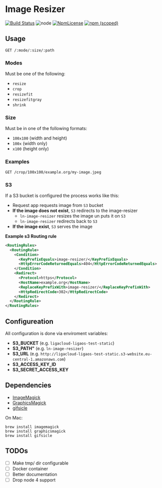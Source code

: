 # Image Resizer

[![Build Status](https://travis-ci.org/ligadigital/image-resizer.svg?branch=master)](https://travis-ci.org/ligadigital/image-resizer)
![node](https://img.shields.io/node/v/@ligadigital/image-resizer.svg)
[![NpmLicense](https://img.shields.io/npm/l/@ligadigital/image-resizer.svg)](https://raw.githubusercontent.com/ligadigital/image-resizer/master/LICENSE)
[![npm (scoped)](https://img.shields.io/npm/v/@ligadigital/image-resizer.svg)](https://www.npmjs.com/package/@ligadigital/image-resizer)

## Usage

```
GET /:mode/:size/:path
```


### Modes

Must be one of the following:

* `resize`
* `crop`
* `resizefit`
* `resizefitgray`
* `shrink`


### Size

Must be in one of the following formats:

* `100x100` (width and height)
* `100x`    (width only)
* `x100`    (height only)

### Examples

```
GET /crop/100x100/example.org/my-image.jpeg
```

### S3

If a S3 bucket is configured the process works like this:

* Request app requests image from `S3` bucket
* **If the image does not exist**, `S3` redirects to the image-resizer
  * `ln-image-resizer` resizes the image un puts it on `S3`
  * `ln-image-resizer` redirects back to `S3`
* **If the image exist**, `S3` serves the image

**Example s3 Routing rule**

```XML
<RoutingRules>
  <RoutingRule>
    <Condition>
      <KeyPrefixEquals>image-resizer/</KeyPrefixEquals>
      <HttpErrorCodeReturnedEquals>404</HttpErrorCodeReturnedEquals>
    </Condition>
    <Redirect>
      <Protocol>https</Protocol>
      <HostName>example.org</HostName>
      <ReplaceKeyPrefixWith>image-resizer/</ReplaceKeyPrefixWith>
      <HttpRedirectCode>302</HttpRedirectCode>
    </Redirect>
  </RoutingRule>
</RoutingRules>
```


## Configureation

All configuration is done via enviroment variables:

- **S3_BUCKET** (e.g. `ligacloud-ligaos-test-static`)
- **S3_PATH"**  (e.g. `ln-image-resizer`)
- **S3_URL**    (e.g. `http://ligacloud-ligaos-test-static.s3-website.eu-central-1.amazonaws.com`)
- **S3_ACCESS_KEY_ID**
- **S3_SECRET_ACCESS_KEY**


## Dependencies

* [ImageMagick](http://www.imagemagick.org/)
* [GraphicsMagick](http://www.graphicsmagick.org/)
* [gifsicle](https://www.lcdf.org/gifsicle/)


On Mac:

```
brew install imagemagick
brew install graphicsmagick
brew install gifsicle
```

## TODOs

* [ ] Make tmp/ dir configurable
* [ ] Docker container
* [ ] Better documentation
* [ ] Drop node 4 support
